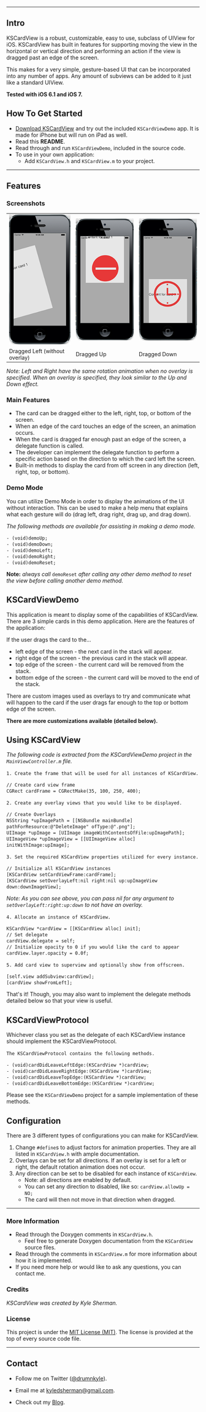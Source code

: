 ___
## Intro

KSCardView is a robust, customizable, easy to use, subclass of UIView for iOS. KSCardView has built in features for supporting moving the view in the horizontal or vertical direction and performing an action if the view is dragged past an edge of the screen.

This makes for a very simple, gesture-based UI that can be incorporated into any number of apps. Any amount of subviews can be added to it just like a standard UIView.

**Tested with iOS 6.1 and iOS 7.**

## How To Get Started
- [Download KSCardView](https://github.com/drumnkyle/KSCardView/archive/master.zip) and try out the included `KSCardViewDemo` app. It is made for iPhone but will run on iPad as well.
- Read this **README**.
- Read through and run `KSCardViewDemo`, included in the source code.
- To use in your own application: 
	- Add `KSCardView.h` and `KSCardView.m` to your project.

___


## Features

### Screenshots
<table>
<tr>
<td><img src="Screenshots/Left.png" /></td>
<td><img src="Screenshots/Up.png" /></td>
<td><img src="Screenshots/Down.png" /></td>
</tr>
<tr>
<td>Dragged Left (without overlay)</td> <td>Dragged Up</td> <td>Dragged Down</td>
</tr>
</table>

*Note: Left and Right have the same rotation animation when no overlay is specified. When an overlay is specified, they look similar to the Up and Down effect.*

### Main Features

- The card can be dragged either to the left, right, top, or bottom of the screen.
- When an edge of the card touches an edge of the screen, an animation occurs.
- When the card is dragged far enough past an edge of the screen, a delegate function is called.
- The developer can implement the delegate function to perform a specific action based on the direction to which the card left the screen.
- Built-in methods to display the card from off screen in any direction (left, right, top, or bottom).

### Demo Mode

You can utilize Demo Mode in order to display the animations of the UI without interaction. This can be used to make a help menu that explains what each gesture will do (drag left, drag right, drag up, and drag down).

*The following methods are available for assisting in making a demo mode.*

	- (void)demoUp;
	- (void)demoDown;
	- (void)demoLeft;
	- (void)demoRight;
	- (void)demoReset;
	
**Note:** *always call* `demoReset` *after calling any other demo method to reset the view before calling another demo method.*


## KSCardViewDemo

This application is meant to display some of the capabilities of KSCardView. There are 3 simple cards in this demo application. Here are the features of the application:

If the user drags the card to the...

- left edge of the screen - the next card in the stack will appear.
- right edge of the screen - the previous card in the stack will appear.
- top edge of the screen - the current card will be removed from the stack.
- bottom edge of the screen - the current card will be moved to the end of the stack.

There are custom images used as overlays to try and communicate what will happen to the card if the user drags far enough to the top or bottom edge of the screen.

**There are more customizations available (detailed below).**

## Using KSCardView

*The following code is extracted from the KSCardViewDemo project in the ```MainViewController.m``` file.*

`1. Create the frame that will be used for all instances of KSCardView.`
	
	// Create card view frame
	CGRect cardFrame = CGRectMake(35, 100, 250, 400);

`2. Create any overlay views that you would like to be displayed.`

	// Create Overlays
	NSString *upImagePath = [[NSBundle mainBundle] pathForResource:@"DeleteImage" ofType:@".png"];
    UIImage *upImage = [UIImage imageWithContentsOfFile:upImagePath];
    UIImageView *upImageView = [[UIImageView alloc] initWithImage:upImage];

`3. Set the required KSCardView properties utilized for every instance.`

	// Initialize all KSCardView instances
    [KSCardView setCardViewFrame:cardFrame];
    [KSCardView setOverlayLeft:nil right:nil up:upImageView down:downImageView];

*Note: As you can see above, you can pass nil for any argument to `setOverlayLeft:right:up:down` to not have an overlay.*

    
`4. Allocate an instance of KSCardView.`

	KSCardView *cardView = [[KSCardView alloc] init];
	// Set delegate
	cardView.delegate = self;
	// Initialize opacity to 0 if you would like the card to appear
	cardView.layer.opacity = 0.0f;
	
`5. Add card view to superview and optionally show from offscreen.`
	
	[self.view addSubview:cardView];
	[cardView showFromLeft];
	
That's it! Though, you may also want to implement the delegate methods detailed below so that your view is useful.

## KSCardViewProtocol

Whichever class you set as the delegate of each KSCardView instance should implement the KSCardViewProtocol.

`The KSCardViewProtocol contains the following methods.`

	- (void)cardDidLeaveLeftEdge:(KSCardView *)cardView;
	- (void)cardDidLeaveRightEdge:(KSCardView *)cardView;
	- (void)cardDidLeaveTopEdge:(KSCardView *)cardView;
	- (void)cardDidLeaveBottomEdge:(KSCardView *)cardView;
	
Please see the `KSCardViewDemo` project for a sample implementation of these methods.

## Configuration

There are 3 different types of configurations you can make for KSCardView.

1. Change `#define`s to adjust factors for animation properties. They are all listed in `KSCardView.h` with ample documentation.
2. Overlays can be set for all directions. If an overlay is set for a left or right, the default rotation animation does not occur.
3. Any direction can be set to be disabled for each instance of `KSCardView`.
	- Note: all directions are enabled by default.
	- You can set any direction to disabled, like so:
		```cardView.allowUp = NO;```
	- The card will then not move in that direction when dragged.

___


### More Information

- Read through the Doxygen comments in `KSCardView.h`.
	- Feel free to generate Doxygen documentation from the `KSCardView` source files.
- Read through the comments in `KSCardView.m` for more information about how it is implemented.
- If you need more help or would like to ask any questions, you can contact me.

### Credits

*KSCardView was created by Kyle Sherman.*

### License

This project is under the [MIT License (MIT)](http://opensource.org/licenses/MIT). The license is provided at the top of every source code file.

____

## Contact

- Follow me on Twitter ([@drumnkyle](https://twitter.com/drumnkyle)).

- Email me at [kyledsherman@gmail.com](mailto:kyledsherman@gmail.com).

- Check out my [Blog](http://kyle.rulostapp.com/).